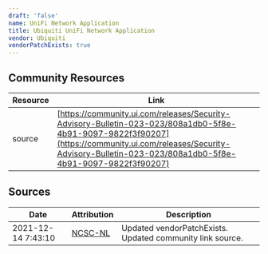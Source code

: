 ```yaml
---
draft: 'false'
name: UniFi Network Application
title: Ubiquiti UniFi Network Application
vendor: Ubiquiti
vendorPatchExists: true
---
```



## Community Resources
| Resource | Link |
| --- | --- |
| source | [https://community.ui.com/releases/Security-Advisory-Bulletin-023-023/808a1db0-5f8e-4b91-9097-9822f3f90207](https://community.ui.com/releases/Security-Advisory-Bulletin-023-023/808a1db0-5f8e-4b91-9097-9822f3f90207) |


## Sources
| Date | Attribution | Description |
| --- | --- | --- |
| 2021-12-14 7:43:10 | [NCSC-NL](https://github.com/NCSC-NL/log4shell/blob/main/software/README.md) | Updated vendorPatchExists. Updated community link source.  |
